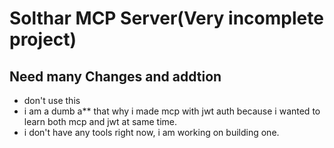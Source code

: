 # Solthar MCP Server(Very incomplete project)
## Need many Changes and addtion
- don't use this 
- i am a dumb a** that why i made mcp with jwt auth because i wanted to learn both mcp and jwt at same time. 
- i don't have any tools right now, i am working on building one.
